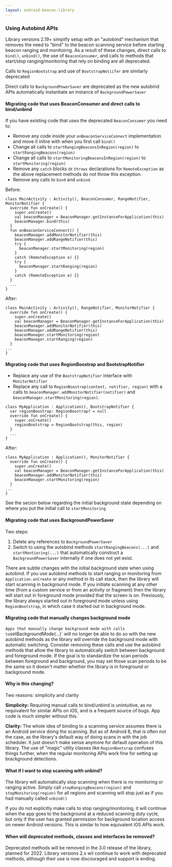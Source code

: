 ```yaml
---
layout: android-beacon-library
---
```


### Using Autobind APIs

Library versions 2.19+ simplify setup with an "autobind" mechanism that removes the need to "bind" to the beacon scanning service before starting beacon ranging and monitoirng.  As a result of these changes, direct calls to `bind()`, `unbind()`, the use of `BeaconConsumer`, and calls to methods that start/stop ranging/monitoring that rely on binding are all deprecated.

Calls to `RegionBootstrap` and use of `BootstrapNotiifer` are similarly deprecated

Direct calls to `BackgroundPowerSaver` are deprecated as the new autobind APIs automatically instantiate an instance of `BackgroundPowerSaver`


#### Migrating code that uses BeaconConsumer and direct calls to bind/unbind

If you have existing code that uses the deprecated `BeaconConsumer` you need to:

* Remove any code inside your `onBeaconServiceConnect` implementation and move it inline with when you first call `bind()`
* Change all calls to `startRangingBeaconsInRegion(region)` to `startRangingBeacons(region)`
* Change all calls to `startMonitoringBeaconsInRegion(region)` to `startMonitoring(region)`
* Remove any `catch` blocks or `throws` declarations for `RemoteException` as the above replacement methods do not throw this exception. 
* Remove any calls to `bind` and `unbind`.

Before:
```
class MainActivity : Activity(), BeaconConsumer, RangeNotifier, MonitorNotifier {
  override fun onCreate() {
    super.onCreate()
    val beaconManager = BeaconManager.getInstanceForApplication(this)
    beaconManager.bind(this)
  }
  fun onBeaconServiceConnect() {
    beaconManager.addMonitorNotifier(this)
    beaconManager.addRangeNotifier(this)
    try {
      beaconManager.startMonitoring(region)
    }
    catch (RemoteException e) {}
    try {
      beaconManager.startRanging(region)
    }
    catch (RemoteException e) {}
  }
  ... 
}
```

After:
```
class MainActivity : Activity(), RangeNotifier, MonitorNotifier {
  override fun onCreate() {
    super.onCreate()
    val beaconManager = BeaconManager.getInstanceForApplication(this)
    beaconManager.addMonitorNotifier(this)
    beaconManager.addRangeNotifier(this)
    beaconManager.startMonitoring(region)
    beaconManager.startRanging(region)
  }
...
}
```
#### Migrating code that uses RegionBoostrap and BootstrapNotifier

* Replace any use of the `BootstrapNotifier` interface with `MonitorNotifier`
* Replace any call to `RegionBoostrap(context, notifier, region)` with a calls  to `beaconManager.addMonitorNotifier(notifier)` and `beaconManager.startMonitoring(region)`.

```
class MyApplication : Application(), BootstrapNotifier {
  var regionBoostrap: RegionBoostrap? = null
  override fun onCreate() {
    super.onCreate()
    regionBootstrap = RegionBootstrap(this, region)
  }
  ...
}
```

After:
```
class MyApplication : Application(), MonitorNotifier {
  override fun onCreate() {
    super.onCreate()
    val beaconManager = BeaconManager.getInstanceForApplication(this)
    beaconManager.addMonitorNotifier(this)
    beaconManager.startMonitoring(region)
  }
...
}
```

See the secion below regarding the initial background state depending on where you put the initial call to `startMonitoring`

#### Migrating code that uses BackgroundPowerSaver

Two steps:

1. Delete any references to `BackgroundPowerSaver`
2. Switch to using the autobind methods `startRangingBeacons(...)` and `startMontioring(...)` that automatically construct a `BackgroundPowerSaver` internally if one does not yet exist.

There are subtle changes with the initial background state when using autobind.  If you use autobind methods to start ranging or monitoring from `Application.onCreate` or any method in its call stack, then the library will start scanning in background mode.  If you initiate scanning at any other time (from a custom service or from an activity or fragment) then the library will start out in foreground mode provided that the screen is on.  Previously, the library always started out in foreground mode unless using `RegionBootstrap`, in which case it started out in background mode.



#### Migrating code that manually changes background mode
`
Apps that manually change background mode with calls to `setBackgroundMode(...)` will no longer be able to do so with the new autobind methods as the library will override the background mode with automatic switching.  Consider removing these calls and use the autobind methods that allow the library to
automatically switch between background and foreground mode.  If the goal is to standardize the scan periods between foreground and background, you may set those scan periods to be the same so it doesn't matter whether the library is in foreground or background mode.

#### Why is this changing?

Two reasons: simplicity and clarity

**Simplicity:** Requiring manual calls to bind/unbind is unintuitive, as no requivalent for similar APIs on iOS, and is a frequent source of bugs.  App code is much simpler without this.` 


**Clarity:** The whole idea of binding to a scanning service assumes there is an Android service doing the scanning.  But as of Android 8, that is often not the case, as the library's default way of doing scans in with the job scheduler.  It just doesn't make sense anymore for default operation of this library.  The use of "magic" utlity classes like `RegionBootsrap` confuses things further, when the regular monitoring APIs work fine for setting up brackground detections.

#### What if I want to stop scanning with unbind?

The library will automatically stop scanning when there is no monitoring or ranging active.  Simply call `stopRangingBeacons(region)` and `stopMonitoring(region)` for all regions and scanning will stop just as if you had manually called `unbind()`

If you do not explicitly make calls to stop ranging/monitoring, it will continue when the app goes to the background at a reduced scanning duty cycle, but only if the user has granted permission for background location access on newer Android versions.  This is similar to how equivalent iOS APIs work.

#### When will deprecated methods, classes and interfaces be removed?

Deprecated methods will be removed in the 3.0 release of the library, planned for 2022.  Library versions 2.x wil continue to work with deprecated methods, although their use is now discouraged and support is ending.



